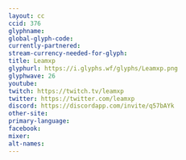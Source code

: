 ```yaml
---
layout: cc
ccid: 376
glyphname: 
global-glyph-code: 
currently-partnered: 
stream-currency-needed-for-glyph: 
title: Leamxp
glyphurl: https://i.glyphs.wf/glyphs/Leamxp.png
glyphwave: 26
youtube: 
twitch: https://twitch.tv/leamxp
twitter: https://twitter.com/leamxp
discord: https://discordapp.com/invite/q57bAYk
other-site: 
primary-language: 
facebook: 
mixer: 
alt-names: 
---
```


